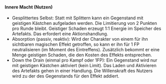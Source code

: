 #### Innere Macht (Nutzen)

* Gesplittertes Selbst: Statt mit Splittern kann ein Gegenstand mit geistigen Kästchen aufgeladen werden.
Die Limitierung von 2 Punkten pro Runde bleibt. Geistiger Schaden erzeugt 1:1 Energie im Speicher des Artefakts.
Das erfordert eine Aktionshandlung.
* Absorption (passiv, reaktiv): Wird der Charakter von einem für ihn sichtbaren magischen Effekt getroffen, so kann
er ihn für 1 FP neutralisieren (im Moment des Eintreffens). Zusätzlich bekommt er eine Menge geistigen Schaden, die
den Kosten des Effekts entsprechen.
* Down the Drain (einmal pro Kampf oder 1FP): Ein Gegenstand wird nur mit geistigen Kästchen aktiviert (kein Limit).
Das Laden und Aktivieren des Artefakts gehen in einer Handlung. Die Willenskraft des Nutzers wird zu der des
Gegenstands für den Effekt addiert.
